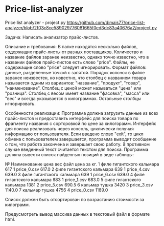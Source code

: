 # Price-list-analyzer

Price list analyzer - project.py
https://github.com/dimais77/price-list-analyzer/blob/2f03c8ce589029776081665f0ed3dc83a40676a2/project.py

Задача: Написать анализатор прайс-листов.

Описание и требования:
В папке находятся несколько файлов, содержащих прайс-листы от разных поставщиков.
Количество и название файлов заранее неизвестно, однако точно известно, что в названии файлов прайс-листов есть слово "price".
Файлы, не содержащие слово "price" следует игнорировать.
Формат файлов: данные, разделенные точкой с запятой.
Порядок колонок в файле заранее неизвестен, но известно, что столбец с названием товара называется одним из вариантов: "название", "продукт", "товар", "наименование".
Столбец с ценой может называться "цена" или "розница".
Столбец с весом имеет название "фасовка", "масса" или "вес" и всегда указывается в килограммах.
Остальные столбцы игнорировать.

Особенности реализации:
Программа должна загрузить данные из всех прайс-листов и предоставить интерфейс для поиска товара по фрагменту названия с сорторовкой по цене за килогорамм.
Интерфейс для поиска реализовать через консоль, циклически получая информацию от пользователя.
Если введено слово "exit", то цикл обмена с пользователем завершается, программа выводит сообщение о том, что работа закончена и завершает свою работу. В противном случае введенный текст считается текстом для поиска. Программа должна вывести список найденных позиций в виде таблицы:

№   Наименование               цена вес   файл   цена за кг.
1   филе гигантского кальмара         617  1 price_0.csv 617.0
2   филе гигантского кальмара         639  1 price_4.csv 639.0
3   филе гигантского кальмара         639  1 price_6.csv 639.0
4   филе гигантского кальмара         683  1 price_1.csv 683.0
5   филе гигантского кальмара         1381  2 price_5.csv 690.5
6   кальмар тушка                   3420  3 price_3.csv 1140.0
7   кальмар тушка                   4756  4 price_0.csv 1189.0

Список должен быть отсортирован по возрастанию стоимости за килограмм.

Предусмотреть вывод массива данных в текстовый файл в формате html.
